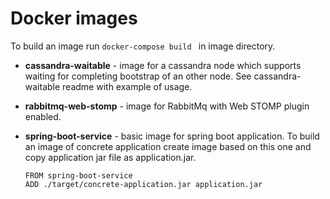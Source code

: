 # Docker images

To build an image run ```docker-compose build ``` in image directory. 
	 
- **cassandra-waitable**  - image for a cassandra node which supports waiting for completing bootstrap of an other node. See cassandra-waitable readme with example of usage.

- **rabbitmq-web-stomp** - image for RabbitMq with Web STOMP plugin enabled.

- **spring-boot-service** - basic image for spring boot application. To build an image of concrete application create image based on this one and copy application jar file as application.jar.
	```
	FROM spring-boot-service
	ADD ./target/concrete-application.jar application.jar
	```

